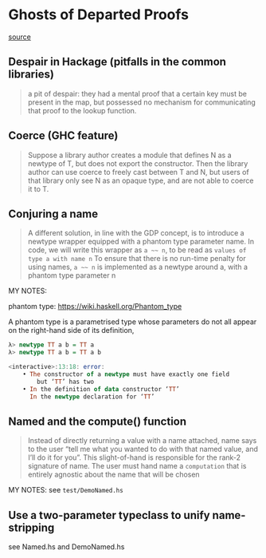 # Ghosts of Departed Proofs

[source](./gdp.pdf)

## Despair in Hackage (pitfalls in the common libraries)

> a pit of despair: they had a mental proof that a certain key
> must be present in the map, but possessed no mechanism for
> communicating that proof to the lookup function.

## Coerce (GHC feature)

> Suppose a library author creates a module that defines N as a
> newtype of T, but does not export the constructor. Then the library
> author can use coerce to freely cast between T and N, but users
> of that library only see N as an opaque type, and are not able
> to coerce it to T.

## Conjuring a name

> A different solution, in line with the GDP concept, is to introduce
> a newtype wrapper equipped with a phantom type parameter name.
> In code, we will write this wrapper as `a ~~ n`, to be read as
> `values of type a with name n`
> To ensure that there is no run-time penalty for using names, `a ~~ n`
> is implemented as a newtype around a, with a phantom type parameter n

MY NOTES:

phantom type: <https://wiki.haskell.org/Phantom_type>

A phantom type is a parametrised type whose parameters do not all appear on the right-hand side of its definition,

```haskell
λ> newtype TT a b = TT a
λ> newtype TT a b = TT a b

<interactive>:13:18: error:
    • The constructor of a newtype must have exactly one field
        but ‘TT’ has two
    • In the definition of data constructor ‘TT’
      In the newtype declaration for ‘TT’
```

## Named and the compute() function

> Instead of directly returning a value with a name attached, name
> says to the user “tell me what you wanted to do with that
> named value, and I’ll do it for you”. This slight-of-hand is
> responsible for the rank-2 signature of name. The user must
> hand name a `computation` that is entirely agnostic about the
> name that will be chosen

MY NOTES: see `test/DemoNamed.hs`

## Use a two-parameter typeclass to unify name-stripping

see Named.hs and DemoNamed.hs
